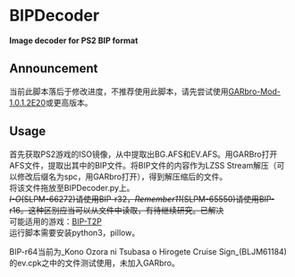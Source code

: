 # BIPDecoder
**Image decoder for PS2 BIP format**  
## Announcement
当前此脚本落后于修改进度，不推荐使用此脚本，请先尝试使用[GARbro-Mod-1.0.1.2E20](https://github.com/Manicsteiner/GARbro/releases/tag/GARbro-Mod-1.0.1.2E20)或更高版本。  
## Usage
首先获取PS2游戏的ISO镜像，从中提取出BG.AFS和EV.AFS。用GARBro打开AFS文件，提取出其中的BIP文件。将BIP文件的内容作为LZSS Stream解压（可以修改后缀名为spc，用GARbro打开），得到解压缩后的文件。  
将该文件拖放至BIPDecoder.py上。  
~~_I-O_(SLPM-66272)请使用BIP-r32，_Remember11_(SLPM-65550)请使用BIP-r16。这种区别应当可以从文件中读取，有待继续研究。已解决~~  
可能适用的游戏：[BIP-T2P](https://manicsteiner.github.io/blog/20231101-ps2cri/index.html#BIP-T2P)  
运行脚本需要安装python3，pillow。  

BIP-r64当前为_Kono Ozora ni Tsubasa o Hirogete Cruise Sign_(BLJM61184)的ev.cpk之中的文件测试使用，未加入GARbro。  